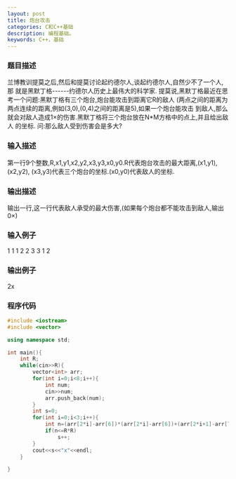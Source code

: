 ```yaml
---
layout: post
title: 炮台攻击
categories: C和C++基础
description: 编程基础。
keywords: C++，基础
---
```


### 题目描述

兰博教训提莫之后,然后和提莫讨论起约德尔人,谈起约德尔人,自然少不了一个人,那 就是黑默丁格------约德尔人历史上最伟大的科学家. 提莫说,黑默丁格最近在思考一个问题:黑默丁格有三个炮台,炮台能攻击到距离它R的敌人 (两点之间的距离为两点连续的距离,例如(3,0),(0,4)之间的距离是5),如果一个炮台能攻击 到敌人,那么就会对敌人造成1×的伤害.黑默丁格将三个炮台放在N*M方格中的点上,并且给出敌人 的坐标. 问:那么敌人受到伤害会是多大?

### 输入描述

第一行9个整数,R,x1,y1,x2,y2,x3,y3,x0,y0.R代表炮台攻击的最大距离,(x1,y1),(x2,y2),
(x3,y3)代表三个炮台的坐标.(x0,y0)代表敌人的坐标.

### 输出描述

输出一行,这一行代表敌人承受的最大伤害,(如果每个炮台都不能攻击到敌人,输出0×)

### 输入例子

1 1 1 2 2 3 3 1 2

### 输出例子

2x


### 程序代码

```cpp
#include <iostream>
#include <vector>

using namespace std;

int main(){
	int R;
	while(cin>>R){
		vector<int> arr;
		for(int i=0;i<8;i++){
			int num;
			cin>>num;
			arr.push_back(num);
		}
		int s=0;
		for(int i=0;i<3;i++){
			int n=(arr[2*i]-arr[6])*(arr[2*i]-arr[6])+(arr[2*i+1]-arr[7])*(arr[2*i+1]-arr[7]);
			if(n<=R*R)
				s++;
		}
		cout<<s<<"x"<<endl;
	}

}
```